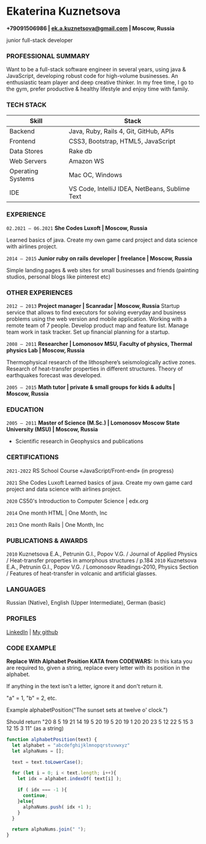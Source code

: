 # Ekaterina Kuznetsova
__+79091506986 | ek.a.kuznetsova@gmail.com | Moscow, Russia__

junior full-stack developer

### PROFESSIONAL SUMMARY
Want to be a full-stack software engineer in several years, using java & JavaScript, developing robust code for high-volume businesses. An enthusiastic team player and deep creative thinker. In my free time, I go to the gym, prefer productive & healthy lifestyle and enjoy time with family.

### TECH STACK

Skill | Stack
------------ | -------------
Backend | Java, Ruby, Rails 4, Git, GitHub, APIs
Frontend | CSS3, Bootstrap, HTML5, JavaScript
Data Stores | Rake db
Web Servers | Amazon WS
Operating Systems | Mac OC, Windows
IDE | VS Code, IntelliJ IDEA, NetBeans, Sublime Text

### EXPERIENCE

`02.2021 – 06.2021`
__She Codes Luxoft | Moscow, Russia__

Learned basics of java. Create my own game card project and data science with airlines project.

`2014 – 2015`
__Junior ruby on rails developer | freelance | Moscow, Russia__

Simple landing pages & web sites for small businesses and friends (painting studios, personal blogs like pinterest etc)

### OTHER EXPERIENCES

`2012 – 2013`
__Project manager | Scanradar | Moscow, Russia__
Startup service that allows to find executors for solving everyday and business problems using the web version and mobile application. Working with a remote team of 7 people. Develop product map and feature list. Manage team work in task tracker. Set up financial planning for a startup.

`2008 – 2011`
__Researcher | Lomonosov MSU, Faculty of physics, Thermal physics Lab | Moscow, Russia__

Thermophysical research of the lithosphere’s seismologically active zones. Research of heat-transfer properties in different structures. Theory of earthquakes forecast was developed.

`2005 – 2015`
__Math tutor | private & small groups for kids & adults | Moscow, Russia__

### EDUCATION

`2005 – 2011`
__Master of Science (M.Sc.) | Lomonosov Moscow State University (MSU) | Moscow, Russia__
-	Scientific research in Geophysics and publications

### CERTIFICATIONS
`2021-2022`
RS School Course «JavaScript/Front-end» (in progress)

`2021`
She Codes Luxoft
Learned basics of java. Create my own game card project and data science with airlines project.

`2020`
CS50's Introduction to Computer Science | edx.org

`2014`
One month HTML | One Month, Inc

`2013`
One month Rails | One Month, Inc

### PUBLICATIONS & AWARDS
`2010`
Kuznetsova E.A., Petrunin G.I., Popov V.G. / Journal of Applied Physics / Heat-transfer properties in amorphous structures / p.184
`2010`
Kuznetsova E.A., Petrunin G.I., Popov V.G. / Lomonosov Readings-2010, Physics Section / Features of heat-transfer in volcanic and artificial glasses.

### LANGUAGES

Russian (Native), English (Upper Intermediate), German (basic)

### PROFILES

<div id="LinkedIn:">
<a href="https://www.linkedin.com/in/ekaterina-kuznetsova-7759b633/">LinkedIn</a>
| <a href="https://github.com/myspecialspace">My github</a>
</div>

### CODE EXAMPLE
__Replace With Alphabet Position KATA from CODEWARS:__
In this kata you are required to, given a string, replace every letter with its position in the alphabet.

If anything in the text isn't a letter, ignore it and don't return it.

"a" = 1, "b" = 2, etc.

Example
alphabetPosition("The sunset sets at twelve o' clock.")

Should return "20 8 5 19 21 14 19 5 20 19 5 20 19 1 20 20 23 5 12 22 5 15 3 12 15 3 11" (as a string)

```JavaScript
function alphabetPosition(text) {
  let alphabet = "abcdefghijklmnopqrstuvwxyz"
  let alphaNums = [];

  text = text.toLowerCase();

  for (let i = 0; i < text.length; i++){
    let idx = alphabet.indexOf( text[i] );

    if ( idx === -1 ){
      continue;
    }else{
      alphaNums.push( idx +1 );
    }
  }

  return alphaNums.join(" ");
}
```
